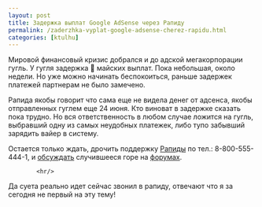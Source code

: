 ```yaml
---
layout: post
title: Задержка выплат Google AdSense через Рапиду
permalink: /zaderzhka-vyplat-google-adsense-cherez-rapidu.html
categories: [ktulhu]
---
```



		
Мировой финансовый кризис добрался и до адской мегакорпорации гугль. У гугля задержка 🙁 майских выплат. Пока небольшая, около недели. Но уже можно начинать беспокоиться, раньше задержек платежей партнерам не было замечено. 


Рапида якобы говорит что сама еще не видела денег от адсенса, якобы отправленных гуглем еще 24 июня. Кто виноват в задержке сказать пока трудно. Но вся ответственность в любом случае ложится на гугль, выбравший одну из самых неудобных платежек, либо тупо забывший зарядить вайер в систему. 


Остается только ждать, дрочить поддержку <a href="http://www.rapida.ru/pages.php?id=2">Рапиды</a> по тел.: 8-800-555-444-1, и <a href="http://forum.searchengines.ru/showthread.php?t=368972">обсуждать</a> случившееся горе на <a href="http://mastertalk.ru/topic90640.html">форумах</a>.

			<hr/>
Да суета реально идет сейчас звонил в рапиду, отвечают что я за сегодня не первый на эту тему!

